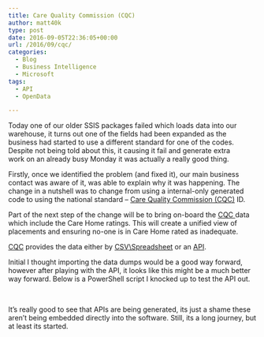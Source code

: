 ```yaml
---
title: Care Quality Commission (CQC)
author: matt40k
type: post
date: 2016-09-05T22:36:05+00:00
url: /2016/09/cqc/
categories:
  - Blog
  - Business Intelligence
  - Microsoft
tags:
  - API
  - OpenData

---
```

Today one of our older SSIS packages failed which loads data into our warehouse, it turns out one of the fields had been expanded as the business had started to use a different standard for one of the codes. Despite not being told about this, it causing it fail and generate extra work on an already busy Monday it was actually a really good thing.

Firstly, once we identified the problem (and fixed it), our main business contact was aware of it, was able to explain why it was happening. The change in a nutshell was to change from using a internal-only generated code to using the national standard &#8211; <a href="https://www.cqc.org.uk/" target="_blank" rel="nofollow">Care Quality Commission (CQC)</a> ID.

Part of the next step of the change will be to bring on-board the <a href="https://www.cqc.org.uk/" target="_blank" rel="nofollow">CQC </a>data which include the Care Home ratings. This will create a unified view of placements and ensuring no-one is in Care Home rated as inadequate.

<a href="https://www.cqc.org.uk/" target="_blank" rel="nofollow">CQC</a> provides the data either by <a href="https://www.cqc.org.uk/content/how-get-and-re-use-cqc-information-and-data#directory" target="_blank" rel="nofollow">CSV\Spreadsheet</a> or an <a href="https://anypoint.mulesoft.com/apiplatform/openanswers-co-uk/#/portals/organizations/262a9203-e08f-4d1d-809d-2fc07032e8e8/apis/10878/versions/11228" target="_blank" rel="nofollow">API</a>.

Initial I thought importing the data dumps would be a good way forward, however after playing with the API, it looks like this might be a much better way forward. Below is a PowerShell script I knocked up to test the API out.

<div class="gist-oembed" data-gist="matt40k/84c133de01f29191e65852acbfa89c22/498f9a9cec327070b8e21a50020371e90a2c4b5e.json?file=cqc.ps1">
</div>

&nbsp;

It&#8217;s really good to see that APIs are being generated, its just a shame these aren&#8217;t being embedded directly into the software. Still, its a long journey, but at least its started.
